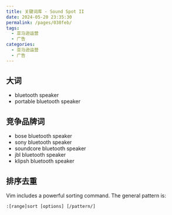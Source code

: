 ```yaml
---
title: 关键词库 - Sound Spot II
date: 2024-05-20 23:35:30
permalink: /pages/030feb/
tags:
  - 亚马逊运营
  - 广告
categories:
  - 亚马逊运营
  - 广告
---
```


## 大词

- bluetooth speaker
- portable bluetooth speaker

## 竞争品牌词

- bose bluetooth speaker
- sony bluetooth speaker
- soundcore bluetooth speaker
- jbl bluetooth speaker
- klipsh bluetooth speaker

## 排序去重

Vim includes a powerful sorting command. The general pattern is:

`:[range]sort [options] [/pattern/]`
